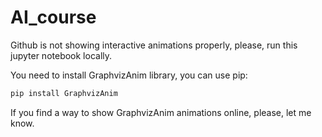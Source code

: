 # AI_course
Github is not showing interactive animations properly, please, run this jupyter notebook locally.

You need to install GraphvizAnim library, you can use pip:  
```bash
pip install GraphvizAnim
```

If you find a way to show GraphvizAnim animations online, please, let me know.
